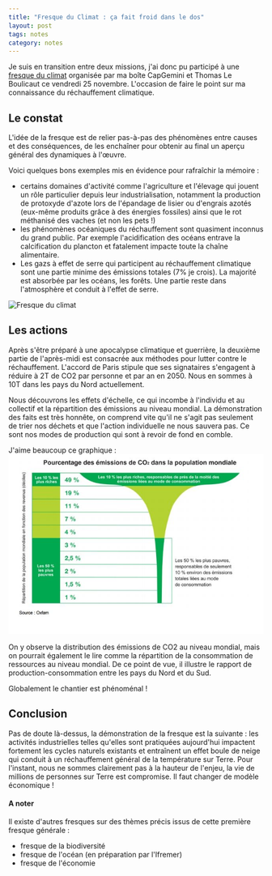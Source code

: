 ```yaml
---
title: "Fresque du Climat : ça fait froid dans le dos"
layout: post
tags: notes
category: notes
---
```


Je suis en transition entre deux missions, j'ai donc pu participé à une [fresque du climat](https://fresqueduclimat.org/) organisée par ma boîte CapGemini et Thomas Le Boulicaut ce vendredi 25 novembre. L'occasion de faire le point sur ma connaissance du réchauffement climatique.

<!--more-->

## Le constat 

L'idée de la fresque est de relier pas-à-pas des phénomènes entre causes et des conséquences, de les enchaîner pour obtenir au final un aperçu général des dynamiques à l'œuvre. 

Voici quelques bons exemples mis en évidence pour rafraîchir la mémoire :

- certains domaines d'activité comme l'agriculture et l'élevage qui jouent un rôle particulier depuis leur industrialisation, notamment la production de protoxyde d'azote lors de l'épandage de lisier ou d'engrais azotés (eux-même produits grâce à des énergies fossiles) ainsi que le rot méthanisé des vaches (et non les pets !)
- les phénomènes océaniques du réchauffement sont quasiment inconnus du grand public. Par exemple l'acidification des océans entrave la calcification du plancton et fatalement impacte toute la chaîne alimentaire. 
- Les gazs à effet de serre qui participent au réchauffement climatique sont une partie minime des émissions totales (7% je crois). La majorité est absorbée par les océans, les forêts. Une partie reste dans l'atmosphère et conduit à l'effet de serre.

![Fresque du climat](../assets/ressources/img/fresque/fresque01_blur.png)

## Les actions

Après s'être préparé à une apocalypse climatique et guerrière, la deuxième partie de l'après-midi est  consacrée aux méthodes pour lutter contre le réchauffement. L'accord de Paris stipule que ses signataires s'engagent à réduire à 2T de CO2 par personne et par an en 2050. Nous en sommes à 10T dans les pays du Nord actuellement. 

Nous découvrons les effets d'échelle, ce qui incombe à l'individu et au collectif et la répartition des émissions au niveau mondial. 
La démonstration des faits est très honnête, on comprend vite qu'il ne s'agit pas seulement de trier nos déchets et que l'action individuelle ne nous sauvera pas. Ce sont nos modes de production qui sont à revoir de fond en comble.

J'aime beaucoup ce graphique :  
![Champignon repartition CO2 mondial](../assets/ressources/img/fresque/champignon.jpg)

On y observe la distribution des émissions de CO2 au niveau mondial, mais on pourrait également le lire comme la répartition de la consommation de ressources au niveau mondial. De ce point de vue, il illustre le rapport de production-consommation entre les pays du Nord et du Sud.

Globalement le chantier est phénoménal !

## Conclusion

Pas de doute là-dessus, la démonstration de la fresque est la suivante : les activités industrielles telles qu'elles sont pratiquées aujourd'hui impactent fortement les cycles naturels existants et entraînent un effet boule de neige qui conduit à un réchauffement général de la température sur Terre. 
Pour l'instant, nous ne sommes clairement pas à la hauteur de l'enjeu, la vie de millions de personnes sur Terre est compromise. Il faut changer de modèle économique !

#### A noter

Il existe d'autres fresques sur des thèmes précis issus de cette première fresque générale :

- fresque de la biodiversité
- fresque de l'océan (en préparation par l'Ifremer)
- fresque de l'économie
